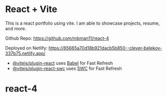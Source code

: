 # React + Vite

This is a react portfolio using vite. I am able to showcase projects, resume, and more. 


Github Repo: 
https://github.com/mbman11/react-4

Deployed on Netlify: 
https://65665a70d18b921dacb5b850--clever-belekoy-337b75.netlify.app/




- [@vitejs/plugin-react](https://github.com/vitejs/vite-plugin-react/blob/main/packages/plugin-react/README.md) uses [Babel](https://babeljs.io/) for Fast Refresh
- [@vitejs/plugin-react-swc](https://github.com/vitejs/vite-plugin-react-swc) uses [SWC](https://swc.rs/) for Fast Refresh
# react-4
